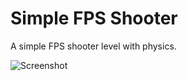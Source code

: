 
Simple FPS Shooter
===

A simple FPS shooter level with physics.

![Screenshot](https://i.imgur.com/vbn1pIg.png)